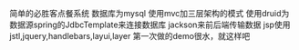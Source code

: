 
简单的必胜客点餐系统
数据库为mysql
使用mvc加三层架构的模式
使用druid为数据源spring的JdbcTemplate来连接数据库
jackson来前后端传输数据
jsp使用jstl,jquery,handlebars,layui,layer
第一次做的demo很水，就这样吧

